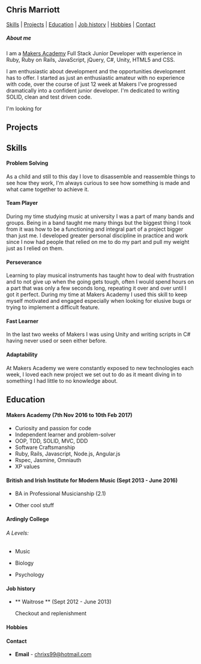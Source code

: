 ## Chris Marriott

[Skills](#skills) | [Projects](#projects) | [Education](#education) | [Job history](#job-history) | [Hobbies](#hobbies) | [Contact](#contact)

##### About me

I am a [Makers Academy](http://www.makersacademy.com/) Full Stack Junior Developer with experience in Ruby, Ruby on Rails, JavaScript, jQuery, C#, Unity, HTML5 and CSS.

I am enthusiastic about development and the opportunities development has to offer. I started as just an enthusiastic amateur with no experience with code, over the course of just 12 week at Makers I've progressed dramatically into a confident junior developer. I'm dedicated to writing SOLID, clean and test driven code.

I'm looking for

## Projects

## Skills

#### Problem Solving
As a child and still to this day I love to disassemble and reassemble things to see how they work, I'm always curious to see how something is made and what came together to achieve it.

#### Team Player
During my time studying music at university I was a part of many bands and groups. Being in a band taught me many things but the biggest thing I took from it was how to be a functioning and integral part of a project bigger than just me. I developed greater personal discipline in practice and work since I now had people that relied on me to do my part and pull my weight just as I relied on them.

#### Perseverance
Learning to play musical instruments has taught how to deal with frustration and to not give up when the going gets tough, often I would spend hours on a part that was only a few seconds long, repeating it over and over until I got it perfect. During my time at Makers Academy I used this skill to keep myself motivated and engaged especially when looking for elusive bugs or trying to implement a difficult feature.

#### Fast Learner
In the last two weeks of Makers I was using Unity and writing scripts in C# having never used or seen either before.

#### Adaptability
At Makers Academy we were constantly exposed to new technologies each week, I loved each new project we set out to do as it meant diving in to something I had little to no knowledge about.

## Education


#### Makers Academy (7th Nov 2016 to 10th Feb 2017)

- Curiosity and passion for code
- Independent learner and problem-solver
- OOP, TDD, SOLID, MVC, DDD
- Software Craftsmanship
- Ruby, Rails, Javascript, Node.js, Angular.js
- Rspec, Jasmine, Omniauth
- XP values

#### British and Irish Institute for Modern Music (Sept 2013 - June 2016)

- BA in Professional Musicianship (2.1)

- Other cool stuff

#### Ardingly College
###### A Levels:

- Music

- Biology

- Psychology

#### Job history

- ** Waitrose ** (Sept 2012 - June 2013)

  Checkout and replenishment

#### Hobbies

#### Contact

- **Email** - chrixs99@hotmail.com
